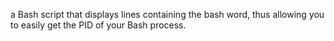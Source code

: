a Bash script that displays lines containing the bash word, thus allowing you to easily get the PID of your Bash process.
